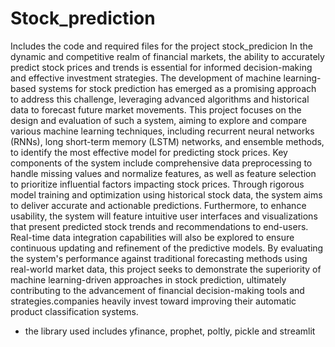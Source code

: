 # Stock_prediction
Includes the code and required files for the project stock_predicion
In the dynamic and competitive realm of financial markets, the ability to accurately predict stock prices and trends is essential for informed decision-making and effective investment strategies. The development of machine learning-based systems for stock prediction has emerged as a promising approach to address this challenge, leveraging advanced algorithms and historical data to forecast future market movements. This project focuses on the design and evaluation of such a system, aiming to explore and compare various machine learning techniques, including recurrent neural networks (RNNs), long short-term memory (LSTM) networks, and ensemble methods, to identify the most effective model for predicting stock prices. Key components of the system include comprehensive data preprocessing to handle missing values and normalize features, as well as feature selection to prioritize influential factors impacting stock prices. Through rigorous model training and optimization using historical stock data, the system aims to deliver accurate and actionable predictions. Furthermore, to enhance usability, the system will feature intuitive user interfaces and visualizations that present predicted stock trends and recommendations to end-users. Real-time data integration capabilities will also be explored to ensure continuous updating and refinement of the predictive models. By evaluating the system's performance against traditional forecasting methods using real-world market data, this project seeks to demonstrate the superiority of machine learning-driven approaches in stock prediction, ultimately contributing to the advancement of financial decision-making tools and strategies.companies heavily invest toward improving their automatic product classification systems.
- the library used includes yfinance, prophet, poltly, pickle and streamlit
